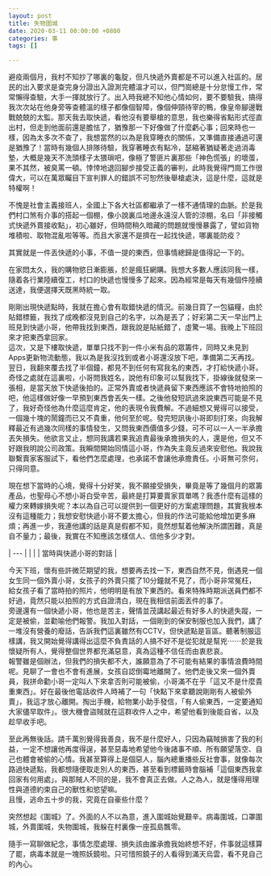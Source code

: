 ```yaml
---
layout: post
title: 失物圍城
date: 2020-03-11 00:00:00 +0800
categories: 事
tags: []

---
```

避疫兩個月，我村不知抄了哪裏的龜腚，但凡快遞外賣都是不可以進入社區的。居民的出入要求是查完身分證出入證測完體溫才可以，但門崗總是十分怠慢工作，常常懶得查驗，大手一揮就放行了。出入時我總不知他心情如何，要不要驗我，搞得我次次站在他身旁等查體溫的樣子都像個智障，像個伸頸待宰的鴨，像皇帝腳邊戰戰兢兢的太監。那天我去取快遞，看他沒有要舉槍的意思，我也樂得省點形式徑直出村，但走到他面前還是膽怯了，猶豫那一下好像做了什麼虧心事；回來時也一樣，因為太多次不查了，我想當然的以為是我穿睡衣的關係，又準備直接通過可還是猶豫了！當時有幾個人排隊待驗，我穿著睡衣有點冷，瑟縮著猶疑著走過消毒墊，大概是幾天不洗頭樣子太猥瑣吧，像極了警匪片裏那些「神色慌張」的壞蛋，果不其然，被臭罵一頓。悻悻地退回腳步接受正義的審判，此時我覺得門崗工作很偉大，可以在萬眾矚目下宣判罪人的錯誤不可恕然後舉槍處決，這是什麼，這就是特權啊！  
  
不愧是社會主義接班人，全國上下各大社區都繼承了一樣不通情理的血脈。於是我們村口煞有介事的搭起一個棚，像小說裏瓜地邊永遠沒人管的涼棚，名曰「非接觸式快遞外賣接收點」，初心雖好，但時間稍久暗藏的問題就慢慢暴露了，譬如貨物堆積啦、取物混亂啦等等。而且大家還不是擠在一起找快遞，哪裏能防疫？  
  
其實就是一件丟快遞的小事，不值一提的東西，但事情總歸是值得記一下的。  
  
在家悶太久，我的購物慾日漸膨脹，於是瘋狂網購。我想大多數人應該同我一樣，隨着各行業陸續復工，村口的快遞也慢慢多了起來。因為經常是每天有幾個件陸續送達，我便選擇天既黑時統一取。  
  
剛剛出現快遞點時，我就在擔心會有取錯快遞的情況。前幾日買了一包貓糧，由於貼錯標籤，我找了成晚都沒見到自己的名字，以為是丟了；好彩第二天一早出門上班見到快遞小哥，他帶我找到東西，跟我說是貼紙錯了，虛驚一場。我晚上下班回來才把東西拿回家。  
這次，又是下樓取快遞，單單只找不到一件小米有品的眾籌件，同時又未見到Apps更新物流動態，我以為是我沒找到或者小哥還沒放下吧，準備第二天再找。翌日，我翻來覆去找了半個鐘，都見不到任何有寫我名的東西，才打給快遞小哥。  
奇怪之處就在這裏啦，小哥問我姓名，說他有印象可以幫我找下，掛線後就發來一張相，是當天放下快遞後拍的。正常外賣或者快遞員留下東西應該不會特地拍照的吧，他這樣做好像一早預到東西會丟失一樣。之後他發短訊過來說東西可能是不見了，我好奇怪他為什麼這麼肯定，他的表現令我費解。不過細想又覺得可以接受，一個幾十塊的鬧鐘而已又不貴重，他何至於呢。發完短訊後小哥即刻打來，向我解釋最近有過幾次同樣的事情發生，又問我東西價值多少錢，可不可以一人一半承擔丟失損失。他欲言又止，想同我講若果我追責最後承擔損失的人，還是他，但又不好跟我明說公司政策。我瞬間開始同情這小哥，作為失主竟反過來安慰他。我說我聯繫賣家客服試下，看他們怎麼處理，也承諾不會讓他承擔責任。小哥無可奈何，只得同意。  
  
現在想下當時的心境，覺得十分好笑，我不願接受損失，畢竟是等了幾個月的眾籌產品，也聖母心不想小哥白受辛苦，最終是打算要賣家買單嗎？我憑什麼有這樣的權力來轉嫁損失呢？本以為自己可以提供到一個更好的方案處理問題，其實我根本沒有這種能力；我想安慰快遞小哥不要太擔心，但我的作法可能給他增加更多麻煩；再進一步，我連他講的話是真是假都不知，竟然想幫着他解決所謂困難，真是自不量力；最後，我實在不知應該怎樣信人、信他多少才對。

| --- |
|  |
| 當時與快遞小哥的對話 |

  
  
今天下班，懷有些許微茫期望的我，想要再去找一下，東西自然不見，倒遇見一個女生同一個外賣小哥，女孩子的外賣只擺了10分鐘就不見了，而小哥非常冤枉，給女孩子看了當時拍的照片，他明明是有放下東西的。看來特殊時期派送員們都不好過，竟然只能以拍照的方式自證清白，現在我相信前面丟件的事了。  
旁邊還有一個快遞小哥，他也是苦主，聲情並茂講起最近有好多人的快遞失蹤，一定是被偷，並勸喻他們報警。我加入對話，一個剛到的保安制服也加入我們，講了一堆沒有營養的廢話，告訴我們這裏雖然有CCTV，但快遞點是盲區。聽著制服這樣講，我又開始覺得講得出這麼不負責話的人搞不好不是從犯就是幫兇⋯⋯於是我懷疑所有人，覺得整個世界都充滿惡意，真為這種不信任而由衷悲哀。  
報警雖是個辦法，但我們的損失都不大，誰願意為了不可能有結果的事情浪費時間呢。見聊了一會也不會有進展，女孩自認倒霉地離開了。他們走後又來一個外賣員，我拼命勸小哥一定叫人下來拿否則可能被偷，小哥滿不在乎「這又不是什麼貴重東西」。好在最後他電話收件人時補了一句「快點下來拿聽說剛剛有人被偷外賣」，我這才放心離開。掏出手機，給物業小助手發信，「有人偷東西，一定要通知大家儘早取件」。很大機會盜賊就在這群收件人之中，希望他看到後能自省，以及趁早收手吧。  
  
至此再無後話。請千萬別覺得我善良，我不是什麼好人，只因為竊賊損害了我的利益，一定不想讓他再度得逞，甚至惡毒地希望他今後諸事不順、所有願望落空、自己也體會被偷的心情。我甚至算得上是個惡人，腦內總重播些反社會事，就像每次路過快遞點，我都想隨便取走別人的東西，甚至看到標籤時會腦補「這個東西我拿回家有何用處」。與那賊人不同的是，我不會真正去做。人之為人，就是懂得用理性與道德約束自己的獸性和慾望嘛。  
且慢，逃命五十步的我，究竟在自豪些什麼？  
  
突然想起《圍城》了。外面的人不以為意，進入圍城始覺艱辛。病毒圍城，口罩圍城，外賣圍城，失物圍城，我躲在村裏像一座孤島飄零。  
  
隨手一寫聊做紀念，事情怎麼處理、損失該由誰承擔我始終想不好，件事就這樣算了罷，病毒本就是一塊照妖鏡啦。只可惜照鏡子的人看得到滿天烏雲，看不見自己的內心。